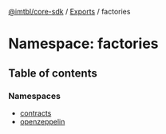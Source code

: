 [@imtbl/core-sdk](../README.md) / [Exports](../modules.md) / factories

# Namespace: factories

## Table of contents

### Namespaces

- [contracts](factories.contracts.md)
- [openzeppelin](factories.openzeppelin.md)
